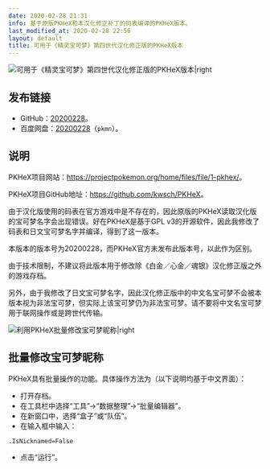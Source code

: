 ```yaml
---
date: 2020-02-28 21:31
info: 基于原版PKHeX和本汉化修正补丁的码表编译的PKHeX版本。
last_modified_at: 2020-02-28 22:56
layout: default
title: 可用于《精灵宝可梦》第四世代汉化修正版的PKHeX版本
---
```

![可用于《精灵宝可梦》第四世代汉化修正版的PKHeX版本\|right](https://file.moetu.org/images/2020/02/28/a7b4b821e754b775055372bb0380bc0d801bf278aa99f058.png)

## 发布链接
- GitHub：[20200228](https://github.com/Xzonn/PKHeX/tree/20.02.28)。
- 百度网盘：[20200228](https://pan.baidu.com/s/1tLhRCJjMfZJuxZSvD4I1GQ)（`pkmn`）。

## 说明
PKHeX项目网站：<https://projectpokemon.org/home/files/file/1-pkhex/>。

PKHeX项目GitHub地址：<https://github.com/kwsch/PKHeX>。

由于汉化版使用的码表在官方游戏中是不存在的，因此原版的PKHeX读取汉化版的宝可梦名字会出现错误。好在PKHeX是基于GPL v3的开源软件，因此我修改了码表和日文宝可梦名字并编译，得到了这一版本。

本版本的版本号为20200228，而PKHeX官方未发布此版本号，以此作为区别。

由于技术限制，不建议将此版本用于修改除《白金／心金／魂银》汉化修正版之外的游戏存档。

另外，由于我修改了日文宝可梦名字，因此汉化修正版中的中文名宝可梦不会被本版本视为非法宝可梦，但实际上该宝可梦仍为非法宝可梦。请不要将中文名宝可梦用于联网操作或是跨世代传输。

![利用PKHeX批量修改宝可梦昵称\|right](https://file.moetu.org/images/2020/02/28/62ab991310328dbb044a66eb3693610c855322791bf045d9.png)

## 批量修改宝可梦昵称
PKHeX具有批量操作的功能。具体操作方法为（以下说明均基于中文界面）：

- 打开存档。
- 在工具栏中选择“工具”→“数据整理”→“批量编辑器”。
- 在新窗口中，选择“盒子”或“队伍”。
- 在输入框中输入：

```
.IsNicknamed=False
```

- 点击“运行”。